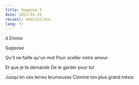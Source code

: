 ```yaml
---
title: Suppose 3
date: 2013-01-31
recueil: meditations
lang: fr
---
```


*à Emma*

Suppose

Qu'il ne faille qu'un mot
Pour sceller notre amour

Et que je te demande
De le garder pour toi

Jusqu'en ces terres brumeuses
Comme ton plus grand trésor
